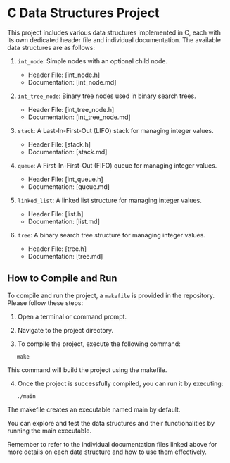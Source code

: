 # C Data Structures Project

This project includes various data structures implemented in C, each with its own dedicated header file and individual documentation. The available data structures are as follows:

1. `int_node`: Simple nodes with an optional child node.

   - Header File: [int_node.h]
   - Documentation: [int_node.md]

2. `int_tree_node`: Binary tree nodes used in binary search trees.

   - Header File: [int_tree_node.h]
   - Documentation: [int_tree_node.md]

3. `stack`: A Last-In-First-Out (LIFO) stack for managing integer values.

   - Header File: [stack.h]
   - Documentation: [stack.md]

4. `queue`: A First-In-First-Out (FIFO) queue for managing integer values.

   - Header File: [int_queue.h]
   - Documentation: [queue.md]

5. `linked_list`: A linked list structure for managing integer values.

   - Header File: [list.h]
   - Documentation: [list.md]

6. `tree`: A binary search tree structure for managing integer values.
   - Header File: [tree.h]
   - Documentation: [tree.md]

## How to Compile and Run

To compile and run the project, a `makefile` is provided in the repository. Please follow these steps:

1. Open a terminal or command prompt.

2. Navigate to the project directory.

3. To compile the project, execute the following command:

```shell
   make
```

This command will build the project using the makefile.

4. Once the project is successfully compiled, you can run it by executing:

```shell
   ./main
```

The makefile creates an executable named main by default.

You can explore and test the data structures and their functionalities by running the main executable.

Remember to refer to the individual documentation files linked above for more details on each data structure and how to use them effectively.
